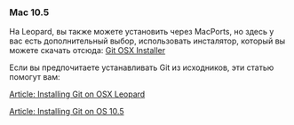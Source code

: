 ### Mac 10.5 ###

На Leopard, вы также можете установить через MacPorts, но здесь у вас есть дополнительный выбор, использовать инсталятор, который вы можете скачать отсюда:
[Git OSX
Installer](http://code.google.com/p/git-osx-installer/downloads/list?can=3)

Если вы предпочитаете устанавливать Git из исходников, эти статью помогут вам:

[Article: Installing Git on OSX Leopard](http://solutions.treypiepmeier.com/2008/02/25/installing-git-on-os-x-leopard/)

[Article: Installing Git on OS 10.5](http://dysinger.net/2007/12/30/installing-git-on-mac-os-x-105-leopard/)
